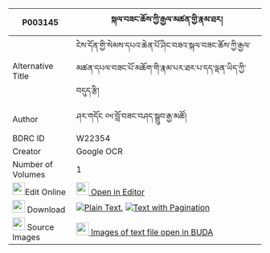 |P003145|སྐལ་བཟང་ཆོས་ཀྱི་རྒྱལ་མཚན་གྱི་རྣམ་ཐར། 
| --- | --- 
|Alternative Title |ངེས་དོན་གྱི་སེམས་དཔའ་ཆེན་པོ་ཤིང་བཟའ་སྐལ་བཟང་ཆོས་ཀྱི་རྒྱལ་མཚན་དཔལ་བཟང་པོ་མཆོག་གི་རྣམ་པར་ཐར་པ་དད་ལྡན་ཡིད་ཀྱི་བདུད་རྩི།
|Author| ཤར་གདོང ༠༥་བློ་བཟང་བཤད་སྒྲུབ་རྒྱ་མཚོ།
|BDRC ID | W22354
|Creator | Google OCR
|Number of Volumes| 1
|<img width="25" src="https://img.icons8.com/color/25/000000/edit-property.png">Edit Online| [<img width="25" src="https://avatars.githubusercontent.com/u/45091458?s=200&v=4"> Open in Editor](http://editor.openpecha.org/P003145)
|<img width="25" src="https://img.icons8.com/fluent/48/000000/download-2.png"/>  Download | [![](https://img.icons8.com/color/20/000000/txt.png)Plain Text](https://github.com/Openpecha/P003145/releases/download/v1/kalzang_cho_kyi_gyaltsen_gyi_n_plain_P003145.zip), [![](https://img.icons8.com/color/20/000000/txt.png)Text with Pagination](https://github.com/Openpecha/P003145/releases/download/v1/kalzang_cho_kyi_gyaltsen_gyi_n_pages_P003145.zip)
|<img width="25" src="https://img.icons8.com/plasticine/100/000000/pictures-folder.png"/>  Source Images | [<img width="25" src="https://library.bdrc.io/icons/BUDA-small.svg"> Images of text file open in BUDA](https://library.bdrc.io/show/bdr:W22354)